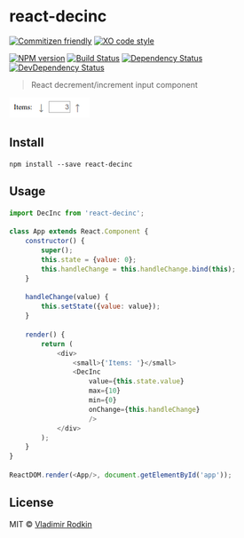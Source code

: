 # react-decinc

[![Commitizen friendly][commitizen-image]][commitizen-url]
[![XO code style][codestyle-image]][codestyle-url]

[![NPM version][npm-image]][npm-url]
[![Build Status][travis-image]][travis-url]
[![Dependency Status][depstat-image]][depstat-url]
[![DevDependency Status][depstat-dev-image]][depstat-dev-url]

> React decrement/increment input component

![](preview.png)

## Install

```
npm install --save react-decinc
```

## Usage

```js
import DecInc from 'react-decinc';

class App extends React.Component {
	constructor() {
		super();
		this.state = {value: 0};
		this.handleChange = this.handleChange.bind(this);
	}

	handleChange(value) {
		this.setState({value: value});
	}

	render() {
		return (
			<div>
				<small>{'Items: '}</small>
				<DecInc
					value={this.state.value}
					max={10}
					min={0}
					onChange={this.handleChange}
					/>
			</div>
		);
	}
}

ReactDOM.render(<App/>, document.getElementById('app'));
```

## License

MIT © [Vladimir Rodkin](https://github.com/VovanR)

[commitizen-url]: http://commitizen.github.io/cz-cli/
[commitizen-image]: https://img.shields.io/badge/commitizen-friendly-brightgreen.svg?style=flat-square

[codestyle-url]: https://github.com/sindresorhus/xo
[codestyle-image]: https://img.shields.io/badge/code_style-XO-5ed9c7.svg?style=flat-square

[npm-url]: https://npmjs.org/package/react-decinc
[npm-image]: https://img.shields.io/npm/v/react-decinc.svg?style=flat-square

[travis-url]: https://travis-ci.org/VovanR/react-decinc
[travis-image]: https://img.shields.io/travis/VovanR/react-decinc.svg?style=flat-square

[depstat-url]: https://david-dm.org/VovanR/react-decinc
[depstat-image]: https://david-dm.org/VovanR/react-decinc.svg?style=flat-square

[depstat-dev-url]: https://david-dm.org/VovanR/react-decinc
[depstat-dev-image]: https://david-dm.org/VovanR/react-decinc/dev-status.svg?style=flat-square
